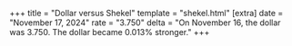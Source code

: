 +++
title = "Dollar versus Shekel"
template = "shekel.html"
[extra]
date = "November 17, 2024"
rate = "3.750"
delta = "On November 16, the dollar was 3.750. The dollar became 0.013% stronger."
+++

